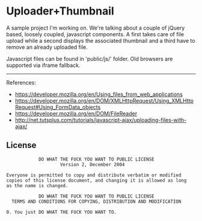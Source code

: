 # Uploader+Thumbnail
A sample project I'm working on. We're talking about a couple of jQuery based, loosely coupled, javascript components.
A first takes care of file upload while a second displays the associated thumbnail and a third have to remove an already uploaded file.

Javascript files can be found in 'public/js/' folder.
Old browsers are supported via iframe fallback.

___________________________
References:

 * https://developer.mozilla.org/en/Using_files_from_web_applications
 * https://developer.mozilla.org/en/DOM/XMLHttpRequest/Using_XMLHttpRequest#Using_FormData_objects
 * https://developer.mozilla.org/en/DOM/FileReader
 * http://net.tutsplus.com/tutorials/javascript-ajax/uploading-files-with-ajax/

 ## License

                DO WHAT THE FUCK YOU WANT TO PUBLIC LICENSE
                        Version 2, December 2004

    Everyone is permitted to copy and distribute verbatim or modified
    copies of this license document, and changing it is allowed as long
    as the name is changed.

                DO WHAT THE FUCK YOU WANT TO PUBLIC LICENSE
      TERMS AND CONDITIONS FOR COPYING, DISTRIBUTION AND MODIFICATION

    0. You just DO WHAT THE FUCK YOU WANT TO.